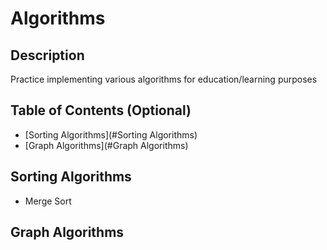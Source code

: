 # Algorithms

## Description

Practice implementing various algorithms for education/learning purposes 

## Table of Contents (Optional)

- [Sorting Algorithms](#Sorting Algorithms)
- [Graph Algorithms](#Graph Algorithms)

## Sorting Algorithms
- Merge Sort

## Graph Algorithms

